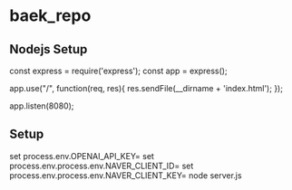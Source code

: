 # baek_repo

## Nodejs Setup

const express = require('express');
const app = express();

app.use("/", function(req, res){
res.sendFile(\_\_dirname + 'index.html');
});

app.listen(8080);

## Setup

set process.env.OPENAI_API_KEY=
set process.env.process.env.NAVER_CLIENT_ID=
set process.env.process.env.NAVER_CLIENT_KEY=
node server.js
